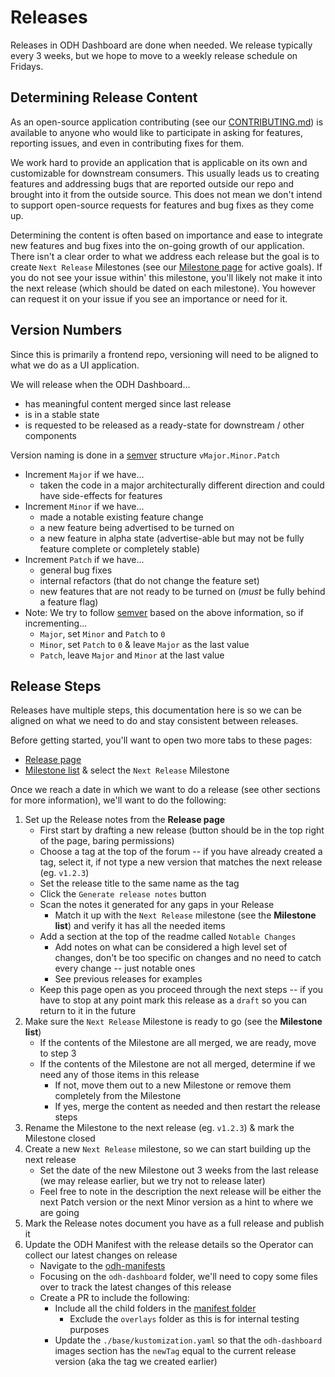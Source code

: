 # Releases

Releases in ODH Dashboard are done when needed. We release typically every 3 weeks, but we hope to move to a weekly release schedule on Fridays.

## Determining Release Content

As an open-source application contributing (see our [CONTRIBUTING.md](../CONTRIBUTING.md)) is available to anyone who would like to participate in asking for features, reporting issues, and even in contributing fixes for them.

We work hard to provide an application that is applicable on its own and customizable for downstream consumers. This usually leads us to creating features and addressing bugs that are reported outside our repo and brought into it from the outside source. This does not mean we don't intend to support open-source requests for features and bug fixes as they come up.

Determining the content is often based on importance and ease to integrate new features and bug fixes into the on-going growth of our application. There isn't a clear order to what we address each release but the goal is to create `Next Release` Milestones (see our [Milestone page](https://github.com/opendatahub-io/odh-dashboard/milestones) for active goals). If you do not see your issue within' this milestone, you'll likely not make it into the next release (which should be dated on each milestone). You however can request it on your issue if you see an importance or need for it.

## Version Numbers

Since this is primarily a frontend repo, versioning will need to be aligned to what we do as a UI application.

We will release when the ODH Dashboard...
- has meaningful content merged since last release
- is in a stable state
- is requested to be released as a ready-state for downstream / other components

Version naming is done in a [semver](https://semver.org/) structure `vMajor.Minor.Patch`
- Increment `Major` if we have...
  - taken the code in a major architecturally different direction and could have side-effects for features
- Increment `Minor` if we have...
  - made a notable existing feature change
  - a new feature being advertised to be turned on
  - a new feature in alpha state (advertise-able but may not be fully feature complete or completely stable)
- Increment `Patch` if we have...
  - general bug fixes
  - internal refactors (that do not change the feature set)
  - new features that are not ready to be turned on (*must* be fully behind a feature flag)
- Note: We try to follow [semver](https://semver.org/) based on the above information, so if incrementing...
  - `Major`, set `Minor` and `Patch` to `0`
  - `Minor`, set `Patch` to `0` & leave `Major` as the last value
  - `Patch`, leave `Major` and `Minor` at the last value

## Release Steps

Releases have multiple steps, this documentation here is so we can be aligned on what we need to do and stay consistent between releases.

Before getting started, you'll want to open two more tabs to these pages:
- [Release page](https://github.com/opendatahub-io/odh-dashboard/releases)
- [Milestone list](https://github.com/opendatahub-io/odh-dashboard/milestones) & select the `Next Release` Milestone

Once we reach a date in which we want to do a release (see other sections for more information), we'll want to do the following:

1. Set up the Release notes from the **Release page**
   - First start by drafting a new release (button should be in the top right of the page, baring permissions)
   - Choose a tag at the top of the forum -- if you have already created a tag, select it, if not type a new version that matches the next release (eg. `v1.2.3`)
   - Set the release title to the same name as the tag
   - Click the `Generate release notes` button
   - Scan the notes it generated for any gaps in your Release
     - Match it up with the `Next Release` milestone (see the **Milestone list**) and verify it has all the needed items
   - Add a section at the top of the readme called `Notable Changes`
     - Add notes on what can be considered a high level set of changes, don't be too specific on changes and no need to catch every change -- just notable ones
     - See previous releases for examples
   - Keep this page open as you proceed through the next steps -- if you have to stop at any point mark this release as a `draft` so you can return to it in the future
2. Make sure the `Next Release` Milestone is ready to go (see the **Milestone list**)
   - If the contents of the Milestone are all merged, we are ready, move to step 3
   - If the contents of the Milestone are not all merged, determine if we need any of those items in this release
     - If not, move them out to a new Milestone or remove them completely from the Milestone
     - If yes, merge the content as needed and then restart the release steps
3. Rename the Milestone to the next release (eg. `v1.2.3`) & mark the Milestone closed 
4. Create a new `Next Release` milestone, so we can start building up the next release
   - Set the date of the new Milestone out 3 weeks from the last release (we may release earlier, but we try not to release later)
   - Feel free to note in the description the next release will be either the next Patch version or the next Minor version as a hint to where we are going
5. Mark the Release notes document you have as a full release and publish it
6. Update the ODH Manifest with the release details so the Operator can collect our latest changes on release
   - Navigate to the [odh-manifests](https://github.com/opendatahub-io/odh-manifests)
   - Focusing on the `odh-dashboard` folder, we'll need to copy some files over to track the latest changes of this release
   - Create a PR to include the following:
      - Include all the child folders in the [manifest folder](../manifests)
         - Exclude the `overlays` folder as this is for internal testing purposes
      - Update the `./base/kustomization.yaml` so that the `odh-dashboard` images section has the `newTag` equal to the current release version (aka the tag we created earlier)
